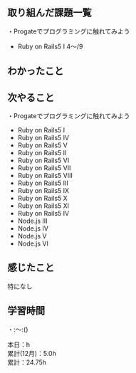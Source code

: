 ## 取り組んだ課題一覧
・Progateでプログラミングに触れてみよう
- Ruby on Rails5 I 4〜/9

## わかったこと　　


## 次やること　　
・Progateでプログラミングに触れてみよう 
- Ruby on Rails5 I
- Ruby on Rails5 IV
- Ruby on Rails5 V
- Ruby on Rails5 II
- Ruby on Rails5 VI
- Ruby on Rails5 VII
- Ruby on Rails5 VIII
- Ruby on Rails5 III
- Ruby on Rails5 IX
- Ruby on Rails5 X
- Ruby on Rails5 XI
- Ruby on Rails5 IV
- Node.js III
- Node.js IV
- Node.js V
- Node.js VI

## 感じたこと
特になし

## 学習時間
・:〜:()  

本日：h  
累計(12月)：5.0h  
累計：24.75h
